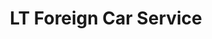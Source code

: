 ---
title: "LT Foreign Car Service"
url: /woodbridge/lt-foreign-car-service/
shop: Autowerkstatt
---